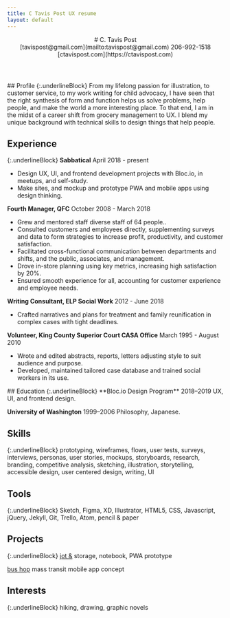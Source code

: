 ```yaml
---
title: C Tavis Post UX resume
layout: default
---
```


<article class="projText" markdown="1">
<header class="textGrid" markdown="1">
<div markdown="1">
# C. Tavis Post
</div>

<div class="conditionalJustEnd" markdown="1">
[tavispost@gmail.com](mailto:tavispost@gmail.com)
206-992-1518
[ctavispost.com](https://ctavispost.com)
</div>
</header>

<div class="textGrid" markdown="1">
<div markdown="1">
## Profile
{:.underlineBlock}
From my lifelong passion for illustration, to customer service, to my work writing for child advocacy, I have seen that the right synthesis of form and function helps us solve problems, help people, and make the world a more interesting place. To that end, I am in the midst of a career shift from grocery management to UX. I blend my unique background with technical skills to design things that help people.

## Experience
{:.underlineBlock}
**Sabbatical**
April 2018 - present
- Design UX, UI, and frontend development projects with Bloc.io, in meetups, and self-study.
- Make sites, and mockup and prototype PWA and mobile apps using design thinking.

**Fourth Manager, QFC**
October 2008 - March 2018
- Grew and mentored staff diverse staff of 64 people..
- Consulted customers and employees directly, supplementing surveys and data to form strategies to increase profit, productivity, and customer satisfaction.
- Facilitated cross-functional communication between departments and shifts, and the public, associates, and management.
- Drove in-store planning using key metrics, increasing high satisfaction by 20%.
- Ensured smooth experience for all, accounting for customer experience and employee needs.

**Writing Consultant, ELP Social Work**
2012 - June 2018
- Crafted narratives and plans for treatment and family reunification in complex cases with tight deadlines.

**Volunteer, King County Superior Court CASA Office**
March 1995 - August 2010
- Wrote and edited abstracts, reports, letters adjusting style to suit audience and purpose.
- Developed, maintained tailored case database and trained social workers in its use.
</div>

<div markdown="1">
## Education
{:.underlineBlock}
**Bloc.io Design Program**
2018–2019
UX, UI, and frontend design.

**University of Washington**
1999–2006
Philosophy, Japanese.

## Skills
{:.underlineBlock}
prototyping, wireframes, flows, user tests, surveys, interviews, personas, user stories, mockups, storyboards, research, branding, competitive analysis, sketching, illustration, storytelling, accessible design, user centered design, writing, UI

## Tools
{:.underlineBlock}
Sketch, Figma, XD, Illustrator, HTML5, CSS, Javascript, jQuery, Jekyll, Git, Trello, Atom, pencil & paper

## Projects
{:.underlineBlock}
[jot &](https://ctavispost.com/project01.html)
storage, notebook, PWA prototype

[bus hop](https://docs.google.com/presentation/d/1k-YYYjvpRXqHV7TVsjBOHiaG0Ug9v9CoFzt_kIuZ8Vg/edit?usp=sharing)
mass transit mobile app concept

## Interests
{:.underlineBlock}
hiking, drawing, graphic novels
</div>
</div>
</article>
